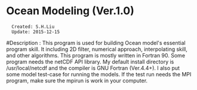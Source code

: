 #  Ocean Modeling (Ver.1.0)                                              
      Created: S.H.Liu          
      Update: 2015-12-15       

#Description : 
This program is used for building Ocean model's  essential program skill. It including 2D filter, numerical approach, interpolating skill, and other algorithms.
This program is mostly written in Fortran 90. Some program needs the netCDF API library. My default install directory is /usr/local/netcdf and the compiler is GNU Fortran (Ver.4.4+). 
I also put some model test-case for running the models. If the test run needs the MPI program, make sure the mpirun is work in your computer.

